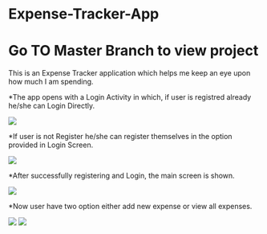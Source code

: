 # Expense-Tracker-App
# Go TO Master Branch to view project

This is an Expense Tracker application which helps me keep an eye upon how much I am spending.

*The app opens with a Login Activity in which, if user is registred already he/she can Login Directly.

  ![](Images/Login%20Screen.png)

*If user is not Register he/she can register themselves in the option provided in Login Screen.

  ![](Images/Sign%20Up%20Screen.png)
  
 *After successfully registering and Login, the main screen is shown.

  ![](Images/Expense%20Tracker.png)

 *Now user have two option either add new expense or view all expenses.

  ![](Images/New%20Expense.png)                  ![](Images/All%20Expenses.png)  
